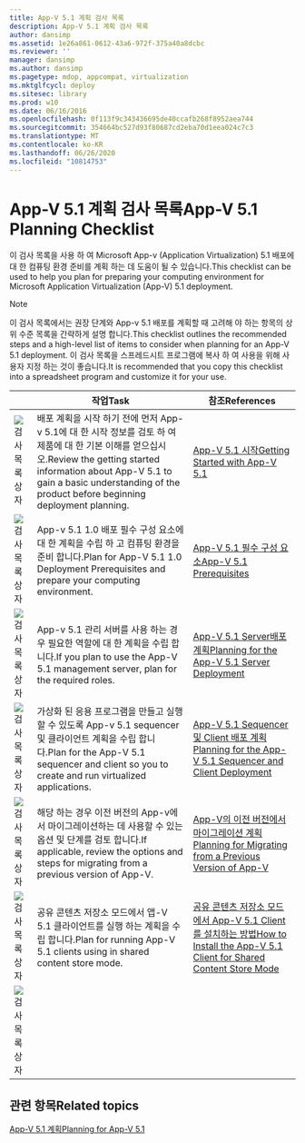 ```yaml
---
title: App-V 5.1 계획 검사 목록
description: App-V 5.1 계획 검사 목록
author: dansimp
ms.assetid: 1e26a861-0612-43a6-972f-375a40a8dcbc
ms.reviewer: ''
manager: dansimp
ms.author: dansimp
ms.pagetype: mdop, appcompat, virtualization
ms.mktglfcycl: deploy
ms.sitesec: library
ms.prod: w10
ms.date: 06/16/2016
ms.openlocfilehash: 0f113f9c343436695de40ccafb268f8952aea744
ms.sourcegitcommit: 354664bc527d93f80687cd2eba70d1eea024c7c3
ms.translationtype: MT
ms.contentlocale: ko-KR
ms.lasthandoff: 06/26/2020
ms.locfileid: "10814753"
---
```

# <span data-ttu-id="a9148-103">App-V 5.1 계획 검사 목록</span><span class="sxs-lookup"><span data-stu-id="a9148-103">App-V 5.1 Planning Checklist</span></span>

<span data-ttu-id="a9148-104">이 검사 목록을 사용 하 여 Microsoft App-v (Application Virtualization) 5.1 배포에 대 한 컴퓨팅 환경 준비를 계획 하는 데 도움이 될 수 있습니다.</span><span class="sxs-lookup"><span data-stu-id="a9148-104">This checklist can be used to help you plan for preparing your computing environment for Microsoft Application Virtualization (App-V) 5.1 deployment.</span></span>

> [!NOTE]
> <span data-ttu-id="a9148-105">이 검사 목록에서는 권장 단계와 App-v 5.1 배포를 계획할 때 고려해 야 하는 항목의 상위 수준 목록을 간략하게 설명 합니다.</span><span class="sxs-lookup"><span data-stu-id="a9148-105">This checklist outlines the recommended steps and a high-level list of items to consider when planning for an App-V 5.1 deployment.</span></span> <span data-ttu-id="a9148-106">이 검사 목록을 스프레드시트 프로그램에 복사 하 여 사용을 위해 사용자 지정 하는 것이 좋습니다.</span><span class="sxs-lookup"><span data-stu-id="a9148-106">It is recommended that you copy this checklist into a spreadsheet program and customize it for your use.</span></span>

| |<span data-ttu-id="a9148-107">작업</span><span class="sxs-lookup"><span data-stu-id="a9148-107">Task</span></span> |<span data-ttu-id="a9148-108">참조</span><span class="sxs-lookup"><span data-stu-id="a9148-108">References</span></span> |
|-|-|-|
|![검사 목록 상자](images/checklistbox.gif) |<span data-ttu-id="a9148-110">배포 계획을 시작 하기 전에 먼저 App-v 5.1에 대 한 시작 정보를 검토 하 여 제품에 대 한 기본 이해를 얻으십시오.</span><span class="sxs-lookup"><span data-stu-id="a9148-110">Review the getting started information about App-V 5.1 to gain a basic understanding of the product before beginning deployment planning.</span></span>|[<span data-ttu-id="a9148-111">App-V 5.1 시작</span><span class="sxs-lookup"><span data-stu-id="a9148-111">Getting Started with App-V 5.1</span></span>](getting-started-with-app-v-51.md)|
|![검사 목록 상자](images/checklistbox.gif) |<span data-ttu-id="a9148-113">App-v 5.1 1.0 배포 필수 구성 요소에 대 한 계획을 수립 하 고 컴퓨팅 환경을 준비 합니다.</span><span class="sxs-lookup"><span data-stu-id="a9148-113">Plan for App-V 5.1 1.0 Deployment Prerequisites and prepare your computing environment.</span></span>|[<span data-ttu-id="a9148-114">App-V 5.1 필수 구성 요소</span><span class="sxs-lookup"><span data-stu-id="a9148-114">App-V 5.1 Prerequisites</span></span>](app-v-51-prerequisites.md)|
|![검사 목록 상자](images/checklistbox.gif) |<span data-ttu-id="a9148-116">App-v 5.1 관리 서버를 사용 하는 경우 필요한 역할에 대 한 계획을 수립 합니다.</span><span class="sxs-lookup"><span data-stu-id="a9148-116">If you plan to use the App-V 5.1 management server, plan for the required roles.</span></span>|[<span data-ttu-id="a9148-117">App-V 5.1 Server배포 계획</span><span class="sxs-lookup"><span data-stu-id="a9148-117">Planning for the App-V 5.1 Server Deployment</span></span>](planning-for-the-app-v-51-server-deployment.md)|
|![검사 목록 상자](images/checklistbox.gif) |<span data-ttu-id="a9148-119">가상화 된 응용 프로그램을 만들고 실행할 수 있도록 App-v 5.1 sequencer 및 클라이언트 계획을 수립 합니다.</span><span class="sxs-lookup"><span data-stu-id="a9148-119">Plan for the App-V 5.1 sequencer and client so you to create and run virtualized applications.</span></span>|[<span data-ttu-id="a9148-120">App-V 5.1 Sequencer 및 Client 배포 계획</span><span class="sxs-lookup"><span data-stu-id="a9148-120">Planning for the App-V 5.1 Sequencer and Client Deployment</span></span>](planning-for-the-app-v-51-sequencer-and-client-deployment.md)|
|![검사 목록 상자](images/checklistbox.gif) |<span data-ttu-id="a9148-122">해당 하는 경우 이전 버전의 App-v에서 마이그레이션하는 데 사용할 수 있는 옵션 및 단계를 검토 합니다.</span><span class="sxs-lookup"><span data-stu-id="a9148-122">If applicable, review the options and steps for migrating from a previous version of App-V.</span></span>|[<span data-ttu-id="a9148-123">App-V의 이전 버전에서 마이그레이션 계획</span><span class="sxs-lookup"><span data-stu-id="a9148-123">Planning for Migrating from a Previous Version of App-V</span></span>](planning-for-migrating-from-a-previous-version-of-app-v51.md)|
|![검사 목록 상자](images/checklistbox.gif) |<span data-ttu-id="a9148-125">공유 콘텐츠 저장소 모드에서 앱-V 5.1 클라이언트를 실행 하는 계획을 수립 합니다.</span><span class="sxs-lookup"><span data-stu-id="a9148-125">Plan for running App-V 5.1 clients using in shared content store mode.</span></span>|[<span data-ttu-id="a9148-126">공유 콘텐츠 저장소 모드에서 App-V 5.1 Client를 설치하는 방법</span><span class="sxs-lookup"><span data-stu-id="a9148-126">How to Install the App-V 5.1 Client for Shared Content Store Mode</span></span>](how-to-install-the-app-v-51-client-for-shared-content-store-mode.md)|
|![검사 목록 상자](images/checklistbox.gif) |         |         |

## <span data-ttu-id="a9148-128">관련 항목</span><span class="sxs-lookup"><span data-stu-id="a9148-128">Related topics</span></span>

[<span data-ttu-id="a9148-129">App-V 5.1 계획</span><span class="sxs-lookup"><span data-stu-id="a9148-129">Planning for App-V 5.1</span></span>](planning-for-app-v-51.md)
